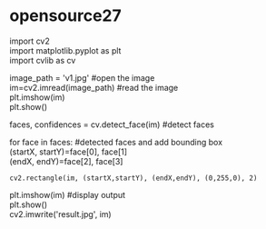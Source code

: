 # opensource27
import cv2   
import matplotlib.pyplot as plt   
import cvlib as cv   

image_path = 'v1.jpg'                         #open the image   
im=cv2.imread(image_path)                     #read the image   
plt.imshow(im)   
plt.show()   

faces, confidences = cv.detect_face(im)       #detect faces   
   
for face in faces:                            #detected faces and add bounding box   
    (startX, startY)=face[0], face[1]   
    (endX, endY)=face[2], face[3]   

    cv2.rectangle(im, (startX,startY), (endX,endY), (0,255,0), 2)   
   
plt.imshow(im)                                #display output   
plt.show()   
cv2.imwrite('result.jpg', im)   
